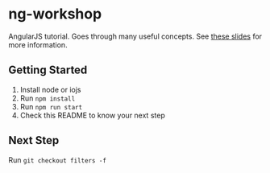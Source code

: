 # ng-workshop

AngularJS tutorial. Goes through many useful concepts. See
[these slides](https://slides.com/kentcdodds/intro-to-angularjs) for more information.

## Getting Started

1. Install node or iojs
2. Run `npm install`
3. Run `npm run start`
4. Check this README to know your next step

## Next Step

Run `git checkout filters -f`
